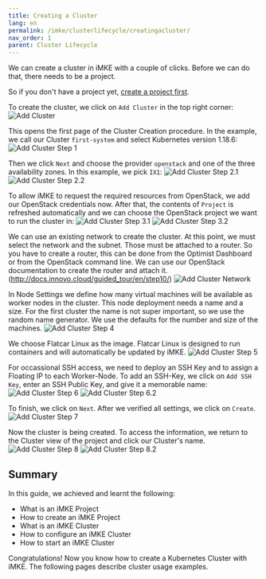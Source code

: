 ```yaml
---
title: Creating a Cluster
lang: en
permalink: /imke/clusterlifecycle/creatingacluster/
nav_order: 1
parent: Cluster Lifecycle
---
```


We can create a cluster in iMKE with a couple of clicks.
Before we can do that, there needs to be a project.

So if you don't have a project yet, [create a project first](/imke/managingprojects/creatingaproject).

To create the cluster, we click on `Add Cluster` in the top right corner:
![Add Cluster](projectview_addcluster.png)

This opens the first page of the Cluster Creation procedure. In the example,
we call our Cluster `first-system` and select Kubernetes version 1.18.6:
![Add Cluster Step 1](add_step1.png)

Then we click `Next` and choose the provider `openstack` and one of the three
availability zones. In this example, we pick `IX1`:
![Add Cluster Step 2.1](add_step2_1.png) ![Add Cluster Step 2.2](add_step2_2.png)

To allow iMKE to request the required resources from OpenStack, we add our
OpenStack credentials now. After that, the contents of `Project` is refreshed
automatically and we can choose the OpenStack project we want to run the cluster
in:
![Add Cluster Step 3.1](add_step3.png)
![Add Cluster Step 3.2](add_step3_2.png)

We can use an existing network to create the cluster. At this point, we must select the network and the subnet.
Those must be attached to a router.
So you have to create a router, this can be done from the Optimist Dashboard or from the OpenStack command line.
We can use our OpenStack documentation to create the router and attach it. (<http://docs.innovo.cloud/guided_tour/en/step10/>)
![Add Cluster Network](create-cluster-network-exist.png)

In Node Settings we define how many virtual machines will be available as worker nodes
in the cluster. This node deployment needs a name and a size. For the first cluster
the name is not super important, so we use the random name generator. We use the
defaults for the number and size of the machines.
![Add Cluster Step 4](add_step4.png)

We choose Flatcar Linux as the image. Flatcar Linux is designed to run containers
and will automatically be updated by iMKE.
![Add Cluster Step 5](add_step5.png)

For occassional SSH access, we need to deploy an SSH Key and to assign a Floating IP to each Worker-Node.
To add an SSH-Key, we click on `Add SSH Key`, enter an SSH Public Key, and give it a memorable name:
![Add Cluster Step 6](add_step6.png)
![Add Cluster Step 6.2](add_step6_2.png)

To finish, we click on `Next`. After we verified all settings, we click on `Create`.
![Add Cluster Step 7](add_step7.png)

Now the cluster is being created. To access the information, we return to the Cluster
view of the project and click our Cluster's name.
![Add Cluster Step 8](add_step8.png)
![Add Cluster Step 8.2](add_step8_2.png)

## Summary

In this guide, we achieved and learnt the following:

* What is an iMKE Project
* How to create an iMKE Project
* What is an iMKE Cluster
* How to configure an iMKE Cluster
* How to start an iMKE Cluster

Congratulations! Now you know how to create a Kubernetes Cluster with iMKE.
The following pages describe cluster usage examples.
